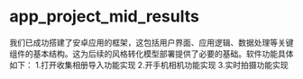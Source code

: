 # app_project_mid_results
我们已成功搭建了安卓应用的框架，这包括用户界面、应用逻辑、数据处理等关键组件的基本结构。这为后续的风格转化模型部署提供了必要的基础。软件功能具体如下： 1.打开收集相册导入功能实现 2.开手机相机功能实现 3.实时拍摄功能实现

